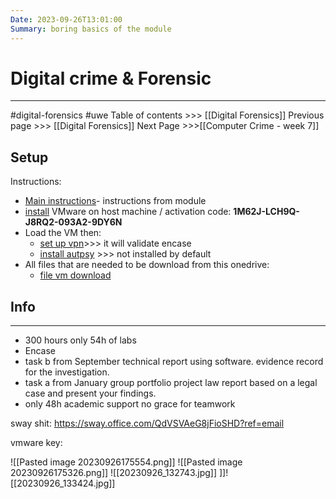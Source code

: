 ```yaml
---
Date: 2023-09-26T13:01:00
Summary: boring basics of the module
---
```

# Digital crime & Forensic
---
#digital-forensics #uwe
Table of contents >>> [[Digital Forensics]]
Previous page >>> [[Digital Forensics]]
Next Page >>>[[Computer Crime - week 7]]

## Setup
Instructions:
- [Main instructions](https://sway.office.com/QdVSVAeG8jFioSHD?ref=email)- instructions from module
- [install](https://customerconnect.vmware.com/en/downloads/info/slug/desktop_end_user_computing/vmware_workstation_pro/16_0) VMware on host machine / activation code: **1M62J-LCH9Q-J8RQ2-093A2-9DY6N** 
- Load the VM then:
	- [set up vpn](https://www.uwe.ac.uk/study/it-services/software/appsanywhere#a40506536-c4da-4da6-80f7-9181d0839fbc)>>> it will validate encase
	- [install autpsy](https://www.autopsy.com/download/) >>> not installed by default
- All files that are needed to be download from this onedrive: 
	- [file vm download](https://uweacuk-my.sharepoint.com/personal/jay_murphy_uwe_ac_uk/_layouts/15/onedrive.aspx?id=%2Fpersonal%2Fjay%5Fmurphy%5Fuwe%5Fac%5Fuk%2FDocuments%2FAcademic%20Year%202023%2D24%2FSway%20Resources%2FResources&ga=1)
## Info
---
- 300 hours only 54h of labs
- Encase
- task b from September technical report using software. evidence record for the investigation.
- task a from January group portfolio project law report based on a legal case and present your findings.
- only 48h academic support no grace for teamwork

sway shit:
https://sway.office.com/QdVSVAeG8jFioSHD?ref=email

vmware key:

![[Pasted image 20230926175554.png]]
![[Pasted image 20230926175326.png]]
![[20230926_132743.jpg]]
]]![[20230926_133424.jpg]]
